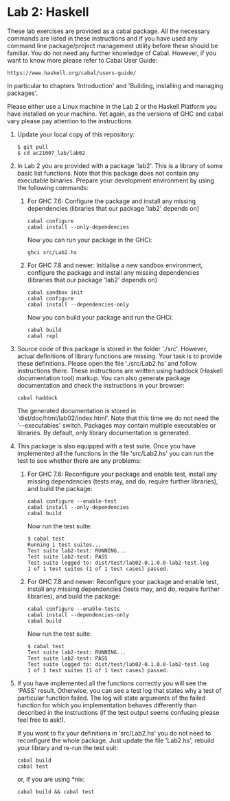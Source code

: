 Lab 2: Haskell
======================================

These lab exercises are provided as a cabal package. All the necessary commands
are listed in these instructions and if you have used any command line
package/project management utility before these should be familiar.
You do not need any further knowledge of Cabal. However, if you want to know
more please refer to Cabal User Guide:

```
https://www.haskell.org/cabal/users-guide/
```

In particular to chapters 'Introduction' and 'Building, installing and managing
packages'.


Please either use a Linux machine in the Lab 2 or the Haskell Platform you have
installed on your machine.  Yet again, as the versions of GHC and cabal vary
please pay attention to the instructions.


1. Update your local copy of this repository:

    ```
    $ git pull
    $ cd ac21007_lab/lab02
    ```

2. In Lab 2 you are provided with a package 'lab2'. This is a library of some
   basic list functions. Note that this package does not contain any executable
   binaries. Prepare your development environment by using the following
   commands:

   1. For GHC 7.6:
      Configure the package and install any missing dependencies (libraries
      that our package 'lab2' depends on)

      ```
      cabal configure
      cabal install --only-dependencies
      ```

      Now you can run your package in the GHCi:
    
      ```
      ghci src/Lab2.hs
      ```


   2. For GHC 7.8 and newer: 
      Initialise a new sandbox environment, configure the package and install
      any missing dependencies (libraries that our package 'lab2' depends on)

      ```
      cabal sandbox init
      cabal configure
      cabal install --dependencies-only
      ```

      Now you can build your package and run the GHCi:

      ```
      cabal build
      cabal repl
      ```

   
3. Source code of this package is stored in the folder './src'.  However, actual
   definitions of library functions are missing. Your task is to provide these
   definitions. Please open the file './src/Lab2.hs' and follow instructions
   there. These instructions are written using haddock (Haskell documentation
   tool) markup. You can also generate package documentation and check the
   instructions in your browser:

   ```
   cabal haddock 
   ```

   The generated documentation is stored in 'dist/doc/html/lab02/index.html'.
   Note that this time we do not need the '--executables' switch. Packages may
   contain multiple executables or libraries. By default, only library
   documentation is generated.


4. This package is also equipped with a test suite. Once you have implemented all
   the functions in the file 'src/Lab2.hs' you can run the test to see whether
   there are any problems:

   1. For GHC 7.6:
      Reconfigure your package and enable test, install any missing
      dependencies (tests may, and do, require further libraries),
      and build the package:

      ```
      cabal configure --enable-test
      cabal install --only-dependencies
      cabal build
      ```

      Now run the test suite:

      ```
      $ cabal test
      Running 1 test suites...
      Test suite lab2-test: RUNNING...
      Test suite lab2-test: PASS
      Test suite logged to: dist/test/lab02-0.1.0.0-lab2-test.log
      1 of 1 test suites (1 of 1 test cases) passed.
      ```


   2. For GHC 7.8 and newer: 
      Reconfigure your package and enable test, install any missing
      dependencies (tests may, and do, require further libraries),
      and build the package:

      ```
      cabal configure --enable-tests
      cabal install --dependencies-only
      cabal build
      ```

      Now run the test suite:

      ```
      $ cabal test
      Test suite lab2-test: RUNNING...
      Test suite lab2-test: PASS
      Test suite logged to: dist/test/lab02-0.1.0.0-lab2-test.log
      1 of 1 test suites (1 of 1 test cases) passed.
      ```



5. If you have implemented all the functions correctly you will see the 'PASS'
   result. Otherwise, you can see a test log that states why a test of
   particular function failed. The log will state arguments of the failed
   function for which you implementation behaves differently than described in
   the instructions (if the test output seems confusing please feel free to
   ask!).

   If you want to fix your definitions in 'src/Lab2.hs' you do not need to
   reconfigure the whole package. Just update the file 'Lab2.hs', rebuild
   your library and re-run the test suit:

   ```
   cabal build 
   cabal test
   ```

   or, if you are using \*nix:

   ```
   cabal build && cabal test
   ```



